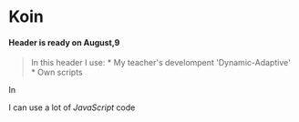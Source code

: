 # Koin

#### Header is ready on August,9

> In this header I use:
	* My teacher's develompent 'Dynamic-Adaptive'
	* Own scripts

In <main></main> I can use a lot of <em>JavaScript</em> code 